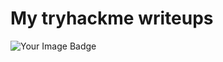 # My tryhackme writeups
<img src="https://tryhackme-badges.s3.amazonaws.com/batyo.png" alt="Your Image Badge" />
